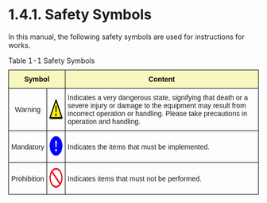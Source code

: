 ﻿# 1.4.1. Safety Symbols

In this manual, the following safety symbols are used for instructions for works.



<style type="text/css">
.tg  {border-collapse:collapse;border-spacing:0;margin-left:auto;margin-right:auto;}
.tg caption{caption-side: top;text-align: left;}
.tg td{border-color:black;border-style:solid;border-width:1px;font-family:Arial, sans-serif;font-size:14px;
  overflow:hidden;padding:10px 5px;word-break:normal;}
.tg th{border-color:black;border-style:solid;border-width:1px;font-family:Arial, sans-serif;font-size:14px;
  font-weight:normal;overflow:hidden;padding:10px 5px;word-break:normal;}
.tg .tg-osmi{background-color:#f8f8be;color:#000000; font-weight:bold;text-align:center;vertical-align:middle}
.tg .tg-bav5{background-color:#f8f8be;color:#000000; font-weight:bold;text-align:center;vertical-align:middle}
.tg .tg-nrix{text-align:center;vertical-align:middle}
.tg .tg-0lax{text-align:left;vertical-align:middle}

</style>
<table class="tg">
<caption>Table 1-1 Safety Symbols</caption>
<thead>
  <tr>
    <th class="tg-osmi" colspan="2">Symbol</th>
    <th class="tg-bav5">Content</th>
  </tr>
</thead>
<tbody>
  <tr>
    <td class="tg-nrix">Warning</td>
    <td class="tg-nrix"><img src="../../_assets/주의표시.png" width = 100 height = 40></td>
    <td class="tg-0lax">Indicates a very dangerous state, signifying that death or a severe injury or damage to the equipment may result from incorrect operation or handling. Please take precautions in operation and handling.</td>
  </tr>
  <tr>
    <td class="tg-nrix">Mandatory</td>
    <td class="tg-nrix"><img src="../../_assets/강제표시.png" width = 100 height = 40>  </td></td>
    <td class="tg-0lax">Indicates the items that must be implemented.</td>
  </tr>
  <tr>
    <td class="tg-nrix">Prohibition</td>
    <td class="tg-nrix"><img src="../../_assets/금지표시.png" width = 100 height = 40></td>
    <td class="tg-0lax">Indicates items that must not be performed.</td>
  </tr>
</tbody>
</table>